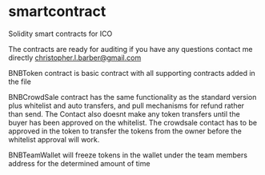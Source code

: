# smartcontract
Solidity smart contracts for ICO

The contracts are ready for auditing if you have any questions contact me directly
christopher.l.barber@gmail.com

BNBToken contract is basic contract with all supporting contracts added in the file

BNBCrowdSale contract has the same functionality as the standard version plus whitelist and auto transfers, and pull mechanisms for refund rather than send. The Contact also doesnt make any token transfers until the buyer has been approved on the whitelist. The crowdsale contact has to be approved in the token to transfer the tokens from the owner before the whitelist approval will work.

BNBTeamWallet will freeze tokens in the wallet under the team members address for the determined amount of time



